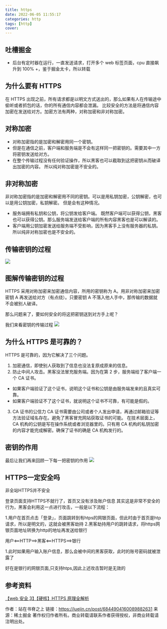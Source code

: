```yaml
---
title: https
date: 2022-06-05 11:55:17
categories: http
tags: [http]
cover:
---
```


## 吐槽掘金

- 后台有定时器在运行，一直发送请求，打开多个 web 标签页面，cpu 直接飙升到 100% +，鉴于掘金太卡，所以转载

## 为什么要有 HTTPS

在 HTTPS 出现之前，所有请求都是以明文方式送出的，那么如果有人在传输途中偷听或者抓包的话，你的所有通信内容都会泄漏。
比较安全的方法是将通信内容加密在发送给对方。加密方法有两种，对称加密和非对称加密。

## 对称加密

- 对称加密指的是加密和解密用同一个密钥。
- 但是在通信之前，客户端和服务端是不会有这样同一把密钥的。需要其中一方将密钥发送给对方。
- 在整个传输过程没有任何验证操作，所以黑客也可以截取到这把密钥从而破译出加密的内容。
  所以纯对称加密是不安全的。

## 非对称加密

非对称加密指的是加密和解密用不同的密钥。可以是用私钥加密，公钥解密，也可以是用公钥加密，私钥解密。
但是会有这种情况。

- 服务端拥有私钥和公钥，将公钥发给客户端。
  既然客户端可以获得公钥，黑客也可以获得公钥。那么服务端发送给客户端的所有内容黑客也是可以解读的。
- 客户端用公钥加密发送给服务端不受影响，因为黑客手上没有服务器的私钥。
  所以纯非对称加密也是不安全的。

## 传输密钥的过程

![](https://p1-jj.byteimg.com/tos-cn-i-t2oaga2asx/gold-user-assets/2020/5/15/17217c84d03a66a9~tplv-t2oaga2asx-zoom-in-crop-mark:1304:0:0:0.awebp)

## 图解传输密钥的过程

HTTPS 采用对称加密来加密通信内容，所用的密钥称为 A。用非对称加密来加密密钥 A 再发送给对方（有点绕）。只要密钥 A 不落入他人手中，那传输的数据就不会被别人破译。

那么问题来了，要如何安全的将这把密钥送到对方手上呢？

我们来看密钥的传输过程
![](https://p1-jj.byteimg.com/tos-cn-i-t2oaga2asx/gold-user-assets/2020/5/15/17218630ec9be8b3~tplv-t2oaga2asx-zoom-in-crop-mark:1304:0:0:0.awebp)

## 为什么 HTTPS 是可靠的？

HTTPS 是可靠的，因为它解决了三个问题。

1. 加密通信，即使别人获取到了信息也没法复原成原来的信息。
2. 防止中间人攻击。黑客没法冒充服务端。因为在第 2 步，服务端给了客户端一个 CA 证书。

- 如果客户端验证了这个证书，说明这个证书和公钥是由服务端发来的且真实可靠。
- 如果客户端验证不了这个证书，就说明这个证书不可靠，有可能是假的。

3. CA 证书的公信力
   CA 证书需要由公司或者个人发出申请，再通过邮箱验证等方法验证域名存在。避免了黑客冒充网站获取证书的可能。
   在技术层面上，CA 机构的公钥是写在操作系统或者浏览器里的。只有用 CA 机构的私钥加密的内容才能完成解密。确保了证书的确是 CA 机构发行的。

## 密钥的作用

最后让我们再来回顾一下每一把密钥的作用
![](https://p1-jj.byteimg.com/tos-cn-i-t2oaga2asx/gold-user-assets/2020/5/15/17217e2ee1709bcd~tplv-t2oaga2asx-zoom-in-crop-mark:1304:0:0:0.awebp)

## HTTPS一定安全吗

非全站HTTPS并不安全

登录页面支持HTTPS不就行了，首页又没有涉及账户信息
其实这是非常不安全的行为，黑客会利用这一点进行攻击，一般是以下流程：

1.用户在首页点击「登录」，页面跳转到有htps的网银页面，但此时由于首页是htp请求，所以是明文的，这就会被黑客劫持
2.黑客劫持用户的跳转请求，将https网银页面地址转换为http的地址再发送给银行

用户<==HTTP==>黑客<==HTTPS==>银行

1.此时如果用户输入账户信息，那么会被中间的黑客获取，此时的账号密码就被泄露了

好在是银行的网银页面,只支持htps,因此上述攻击暂时是无效的

## 参考资料
[【web 安全 3】【硬核】HTTPS 原理全解析](https://link.juejin.cn/?target=https%3A%2F%2Fwww.bilibili.com%2Fvideo%2FBV1w4411m7GL)

作者：站在书脊之上
链接：https://juejin.cn/post/6844904160089882631
来源：稀土掘金
著作权归作者所有。商业转载请联系作者获得授权，非商业转载请注明出处。


